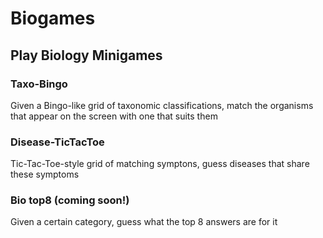 # Biogames

## Play Biology Minigames

### Taxo-Bingo

Given a Bingo-like grid of taxonomic classifications, match the organisms that appear on the screen with one that suits them

### Disease-TicTacToe

Tic-Tac-Toe-style grid of matching symptons, guess diseases that share these symptoms

### Bio top8 (coming soon!)

Given a certain category, guess what the top 8 answers are for it
